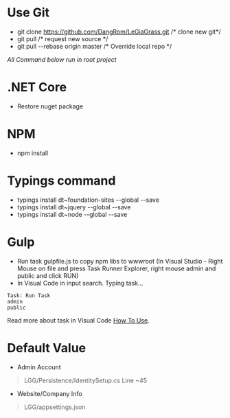 # Use Git
- git clone https://github.com/DangRom/LeGiaGrass.git /* clone new git*/
- git pull /* request new source */
- git pull --rebase origin master /* Override local repo */

*All Command below run in root project*

# .NET Core
- Restore nuget package

# NPM
- npm install

# Typings command 
- typings install dt~foundation-sites --global --save
- typings install dt~jquery --global --save
- typings install dt~node --global --save

# Gulp 
- Run task gulpfile.js to copy npm libs to wwwroot (In Visual Studio - Right Mouse on file and press Task Runner Explorer, right mouse admin and public and click RUN)
- In Visual Code in input search. Typing task...
```
Task: Run Task
admin
public
```
Read more about task in Visual Code [How To Use](https://code.visualstudio.com/docs/editor/tasks).

# Default Value
- Admin Account
> LGG/Persistence/IdentitySetup.cs Line ~45

- Website/Company Info
> LGG/appsettings.json



